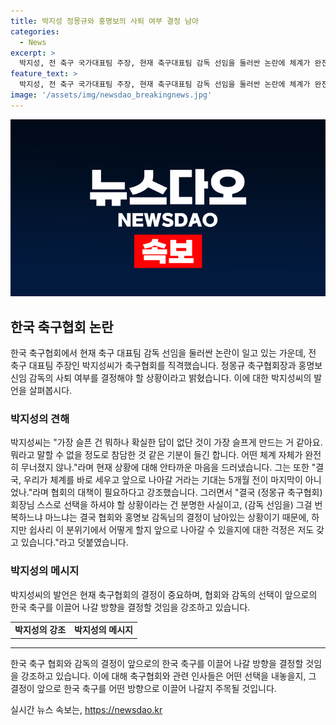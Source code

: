 ```yaml
---
title: 박지성 정몽규와 홍명보의 사퇴 여부 결정 남아
categories:
  - News
excerpt: >
  박지성, 전 축구 국가대표팀 주장, 현재 축구대표팀 감독 선임을 둘러싼 논란에 체계가 완전히 무너졌다며 축구협회를 직격했다. 우리가 체계를 바로 세우고 앞으로 나아갈 거라는 기대는 5개월 전이 마지막이 아니었나라며, 협회와 감독의 결정을 촉구했다. 또한 이 분위기에서 어떻게 할지 걱정이라고 밝혔다. 논란에 대한 관심이 쏠리는 가운데, 체계적인 대응이 요구되고 있다.
feature_text: >
  박지성, 전 축구 국가대표팀 주장, 현재 축구대표팀 감독 선임을 둘러싼 논란에 체계가 완전히 무너졌다며 축구협회를 직격했다. 우리가 체계를 바로 세우고 앞으로 나아갈 거라는 기대는 5개월 전이 마지막이 아니었나라며, 협회와 감독의 결정을 촉구했다. 또한 이 분위기에서 어떻게 할지 걱정이라고 밝혔다. 논란에 대한 관심이 쏠리는 가운데, 체계적인 대응이 요구되고 있다.
image: '/assets/img/newsdao_breakingnews.jpg'
---
```


<p><img src="/assets/img/newsdao_breakingnews.jpg" alt="ontimetimes 속보" /></p>

<h2 data-ke-size="size26">한국 축구협회 논란</h2>

<p data-ke-size="size16">한국 축구협회에서 현재 축구 대표팀 감독 선임을 둘러싼 논란이 일고 있는 가운데, 전 축구 대표팀 주장인 박지성씨가 축구협회를 직격했습니다. 정몽규 축구협회장과 홍명보 신임 감독의 사퇴 여부를 결정해야 할 상황이라고 밝혔습니다. 이에 대한 박지성씨의 발언을 살펴봅시다.</p>

<h3><b>박지성의 견해</b></h3>

<p data-ke-size="size16">박지성씨는 "가장 슬픈 건 뭐하나 확실한 답이 없단 것이 가장 슬프게 만드는 거 같아요. 뭐라고 말할 수 없을 정도로 참담한 것 같은 기분이 들긴 합니다. 어떤 체계 자체가 완전히 무너졌지 않나."라며 현재 상황에 대해 안타까운 마음을 드러냈습니다. 그는 또한 "결국, 우리가 체계를 바로 세우고 앞으로 나아갈 거라는 기대는 5개월 전이 마지막이 아니었나."라며 협회의 대책이 필요하다고 강조했습니다. 그러면서 "결국 (정몽규 축구협회) 회장님 스스로 선택을 하셔야 할 상황이라는 건 분명한 사실이고, (감독 선임을) 그걸 번복하느냐 마느냐는 결국 협회와 홍명보 감독님의 결정이 남아있는 상황이기 때문에, 하지만 쉽사리 이 분위기에서 어떻게 할지 앞으로 나아갈 수 있을지에 대한 걱정은 저도 갖고 있습니다."라고 덧붙였습니다.</p>

<h3><b>박지성의 메시지</b></h3>

<p data-ke-size="size16">박지성씨의 발언은 현재 축구협회의 결정이 중요하며, 협회와 감독의 선택이 앞으로의 한국 축구를 이끌어 나갈 방향을 결정할 것임을 강조하고 있습니다.</p>

<table>
    <tbody>
        <tr>
            <td style="text-align: center; height: 17px;"><b>박지성의 강조</b></td>
            <td style="text-align: center; height: 17px;"><b>박지성의 메시지</b></td>
        </tr>
    </tbody>
</table>

<hr>

<p data-ke-size="size16">한국 축구 협회와 감독의 결정이 앞으로의 한국 축구를 이끌어 나갈 방향을 결정할 것임을 강조하고 있습니다. 이에 대해 축구협회와 관련 인사들은 어떤 선택을 내놓을지, 그 결정이 앞으로 한국 축구를 어떤 방향으로 이끌어 나갈지 주목될 것입니다.</p>
실시간 뉴스 속보는, <a href="https://newsdao.kr" rel="dofollow">https://newsdao.kr</a>


